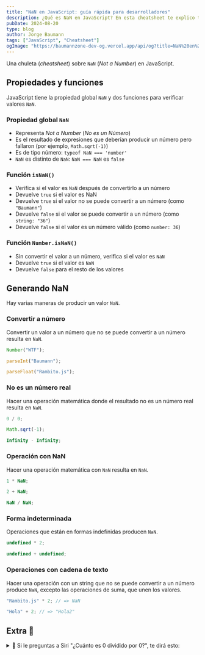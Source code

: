```yaml
---
title: "NaN en JavaScript: guía rápida para desarrolladores"
description: ¿Qué es NaN en JavaScript? En esta cheatsheet te explico todo lo que necesitas saber sobre NaN en JavaScript y cómo se generan los valores NaN en JavaScript.
pubDate: 2024-08-20
type: blog
author: Jorge Baumann
tags: ["JavaScript", "Cheatsheet"]
ogImage: "https://baumannzone-dev-og.vercel.app/api/og?title=NaN%20en%20JavaScript%3A%20gu%C3%ADa%20r%C3%A1pida%20para%20desarrolladores&tags=JavaScript,Cheatsheet"
---
```


Una chuleta (_cheatsheet_) sobre `NaN` (_Not a Number_) en JavaScript.

## Propiedades y funciones

JavaScript tiene la propiedad global `NaN` y dos funciones para verificar valores `NaN`.

### Propiedad global `NaN`

- Representa _Not a Number_ (_No es un Número_)
- Es el resultado de expresiones que deberían producir un número pero fallaron (por ejemplo, `Math.sqrt(-1)`)
- Es de tipo número: `typeof NaN === 'number'`
- `NaN` es distinto de `NaN`: `NaN === NaN` es `false`

### Función `isNaN()`

- Verifica si el valor es `NaN` después de convertirlo a un número
- Devuelve `true` si el valor es NaN
- Devuelve `true` si el valor no se puede convertir a un número (como `"Baumann"`)
- Devuelve `false` si el valor se puede convertir a un número (como `string: "36"`)
- Devuelve `false` si el valor es un número válido (como `number: 36`)

### Función `Number.isNaN()`

- Sin convertir el valor a un número, verifica si el valor es `NaN`
- Devuelve `true` si el valor es `NaN`
- Devuelve `false` para el resto de los valores

## Generando NaN

Hay varias maneras de producir un valor `NaN`.

### Convertir a número

Convertir un valor a un número que no se puede convertir a un número resulta en `NaN`.

```javascript
Number("WTF");
```

```javascript
parseInt("Baumann");
```

```javascript
parseFloat("Rambito.js");
```

### No es un número real

Hacer una operación matemática donde el resultado no es un número real resulta en `NaN`.

```javascript
0 / 0;
```

```javascript
Math.sqrt(-1);
```

```javascript
Infinity - Infinity;
```

### Operación con NaN

Hacer una operación matemática con `NaN` resulta en `NaN`.

```javascript
1 * NaN;
```

```javascript
2 + NaN;
```

```javascript
NaN / NaN;
```

### Forma indeterminada

Operaciones que están en formas indefinidas producen `NaN`.

```javascript
undefined * 2;
```

```javascript
undefined + undefined;
```

### Operaciones con cadena de texto

Hacer una operación con un string que no se puede convertir a un número produce `NaN`, excepto las operaciones de suma, que unen los valores.

```javascript
"Rambito.js" * 2; // => NaN
```

```javascript
"Hola" + 2; // => "Hola2"
```

## Extra 🚀

<details>
  <summary>
    🤯 Si le preguntas a Siri "¿Cuánto es 0 dividido por 0?", te dirá esto:
  </summary>

Hace algunos años, Siri respondía con esta brillante respuesta:

> Imaginas que tienes 0 galletas y las repartes entre 0 amigos. ¿Cuántas galletas le tocan a cada amigo? No tiene sentido, ¿lo ves? <br/><br/> Así que el monstruo de las galletas está triste porqué no tiene galletas y tu estás triste porque no tienes amigos.

</details>

